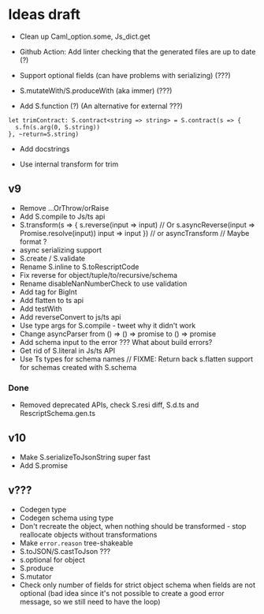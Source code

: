 # Ideas draft

- Clean up Caml_option.some, Js_dict.get

- Github Action: Add linter checking that the generated files are up to date (?)

- Support optional fields (can have problems with serializing) (???)

- S.mutateWith/S.produceWith (aka immer) (???)

- Add S.function (?) (An alternative for external ???)

```
let trimContract: S.contract<string => string> = S.contract(s => {
  s.fn(s.arg(0, S.string))
}, ~return=S.string)
```

- Add docstrings

- Use internal transform for trim

## v9

- Remove ...OrThrow/orRaise
- Add S.compile to Js/ts api
- S.transform(s => {
  s.reverse(input => input) // Or s.asyncReverse(input => Promise.resolve(input))
  input => input
  }) // or asyncTransform // Maybe format ?
- async serializing support
- S.create / S.validate
- Rename S.inline to S.toRescriptCode
- Fix reverse for object/tuple/to/recursive/schema
- Rename disableNanNumberCheck to use validation
- Add tag for BigInt
- Add flatten to ts api
- Add testWith
- Add reverseConvert to js/ts api
- Use type args for S.compile - tweet why it didn't work
- Change asyncParser from () => () => promise to () => promise
- Add schema input to the error ??? What about build errors?
- Get rid of S.literal in Js/ts API
- Use Ts types for schema names
  // FIXME: Return back s.flatten support for schemas created with S.schema

### Done

- Removed deprecated APIs, check S.resi diff, S.d.ts and RescriptSchema.gen.ts

## v10

- Make S.serializeToJsonString super fast
- Add S.promise

## v???

- Codegen type
- Codegen schema using type
- Don't recreate the object, when nothing should be transformed - stop reallocate objects without transformations
- Make `error.reason` tree-shakeable
- S.toJSON/S.castToJson ???
- s.optional for object
- S.produce
- S.mutator
- Check only number of fields for strict object schema when fields are not optional (bad idea since it's not possible to create a good error message, so we still need to have the loop)
